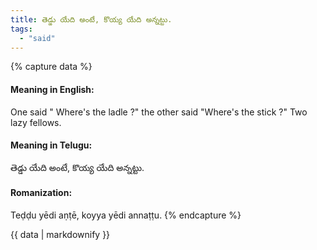 ```yaml
---
title: తెడ్డు యేది అంటే, కొయ్య యేది అన్నట్టు.
tags:
  - "said"
---
```


{% capture data %}
#### Meaning in English:
One said " Where's the ladle ?" the other said "Where's the stick ?"
Two lazy fellows.

#### Meaning in Telugu:
తెడ్డు యేది అంటే, కొయ్య యేది అన్నట్టు.

#### Romanization:
Teḍḍu yēdi aṇṭē, koyya yēdi annaṭṭu.
{% endcapture %}

{{ data | markdownify }}

